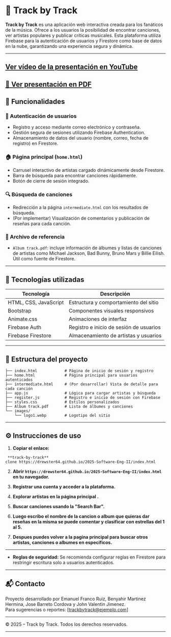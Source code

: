 # 🎵 Track by Track

**Track by Track** es una aplicación web  interactiva creada para los fanáticos de la música. Ofrece a los usuarios la posibilidad de encontrar canciones, ver artistas populares y publicar críticas musicales. Esta plataforma utiliza Firebase para la autenticación de usuarios y Firestore como base de datos en la nube, garantizando una experiencia segura y dinámica.

---

[Ver vídeo de la presentación en YouTube](https://youtu.be/Lu1iUIWRasg)
---

[📄 Ver presentación en PDF](./presentacion/Track_by_track_presentation%20(1).pdf)
--- 

## 🚀 Funcionalidades

### 🔐 Autenticación de usuarios
- Registro y acceso mediante correo electrónico y contraseña.
- Gestión segura de sesiones utilizando Firebase Authentication.
- Almacenamiento de datos del usuario (nombre, correo, fecha de registro) en Firestore.

### 🏠 Página principal (`home.html`)
- Carrusel interactivo de artistas cargado dinámicamente desde Firestore.
- Barra de búsqueda para encontrar canciones rápidamente.
- Botón de cierre de sesión integrado.

### 🔍 Búsqueda de canciones
- Redirección a la página `intermediate.html` con los resultados de búsqueda.
- (Por implementar) Visualización de comentarios y publicación de reseñas para cada canción.

### 📄 Archivo de referencia
- `Album track.pdf`: incluye información de álbumes y listas de canciones de artistas como Michael Jackson, Bad Bunny, Bruno Mars y Billie Eilish. Útil como fuente de Firestore.

---

## 🧰 Tecnologías utilizadas

| Tecnología           | Descripción                                 |
|----------------------|---------------------------------------------|
| HTML, CSS, JavaScript| Estructura y comportamiento del sitio       |
| Bootstrap            | Componentes visuales responsivos            |
| Animate.css          | Animaciones de interfaz                     |
| Firebase Auth        | Registro e inicio de sesión de usuarios     |
| Firebase Firestore   | Almacenamiento de artistas y usuarios       |

---

## 📁 Estructura del proyecto

```
├── index.html            # Página de inicio de sesión y registro
├── home.html             # Página principal para usuarios autenticados
├── intermediate.html     # (Por desarrollar) Vista de detalle para cada canción
├── app.js                # Lógica para cargar artistas y búsqueda
├── register.js           # Registro e inicio de sesión con Firebase
├── styles.css            # Estilos personalizados
├── Album track.pdf       # Lista de álbumes y canciones
└── images/
    └── logo1.webp        # Logotipo del sitio
```

---

## ⚙️ Instrucciones de uso

1. **Copiar el enlace:**
```
 **track-by-track**
clone https://drewster64.github.io/2025-Software-Eng-II/index.html

```

2. **Abrir `https://drewster64.github.io/2025-Software-Eng-II/index.html` en tu navegador.**

3. **Registrar una cuenta y acceder a la plataforma.**

4. **Explorar artistas en la página principal .**

5. **Buscar canciones usando la "Search Bar".**

6. **Luego escribo el nombre de la cancion o album que quieras dar reseñas en la misma se puede comentar y clasificar con estrellas del 1 al 5.**

7. **Despues puedes volver a la pagina principal para buscar otros artistas, canciones o albumes en especificos.**
---


- **Reglas de seguridad:** Se recomienda configurar reglas en Firestore para restringir escritura solo a usuarios autenticados.

---

## 📬 Contacto

Proyecto desarrollado por Emanuel Franco Ruiz, Benyahir Martinez Hermina, Jose Barreto Cordova y John Valentin Jimenez.  
Para sugerencias o reportes: [trackbytrack@ejemplo.com]

---

© 2025 – Track by Track. Todos los derechos reservados.

---